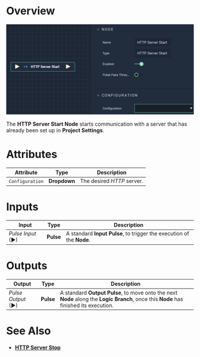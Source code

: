 # Overview

![The HTTP Server Start Node.](../../../.gitbook/assets/httpserverstart.png)

The **HTTP Server Start Node** starts communication with a server that has already been set up in **Project Settings**.

# Attributes

|Attribute|Type|Description|
|---|---|---|
|`Configuration`|**Dropdown**|The desired *HTTP* server.|

# Inputs

|Input|Type|Description|
|---|---|---|
|*Pulse Input* (►)|**Pulse**|A standard **Input Pulse**, to trigger the execution of the **Node**.|

# Outputs

|Output|Type|Description|
|---|---|---|
|*Pulse Output* (►)|**Pulse**|A standard **Output Pulse**, to move onto the next **Node** along the **Logic Branch**, once this **Node** has finished its execution.|

# See Also

* [**HTTP Server Stop**](httpserverstop.md)


